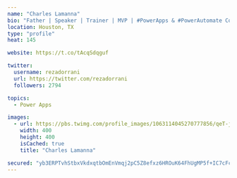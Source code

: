 ```yaml
---
name: "Charles Lamanna"
bio: "Father | Speaker | Trainer | MVP | #PowerApps & #PowerAutomate Community Super User | YouTuber Right-pointing triangle http://youtube.com/c/rezadorrani | Learn - Share - Clockwise rightwards and leftwards open circle arrows"
location: Houston, TX
type: "profile"
heat: 145

website: https://t.co/tAcqSdqguf

twitter:
  username: rezadorrani
  url: https://twitter.com/rezadorrani
  followers: 2794

topics:
  - Power Apps

images:
  - url: https://pbs.twimg.com/profile_images/1063114045270777856/qeT-jpWr_400x400.jpg
    width: 400
    height: 400
    isCached: true
    title: "Charles Lamanna"

secured: "yb3ERPTvhStbxVkdxqtbOmEnVmqj2pC5Z8efxz6HROuK64FhUgMP5f+IC7cFcdNePiazdx3r8iu90b9mloW3k5tEVXzJK5LA+Zqa8WY5gmsKo1Mr4IGQUUFQ1q67E7ya5roYC0myKaFS7lkeR+gcIP9zCulH/MJ+dyHm7UaWH+KaBizdSaLHt2VzbE7SEhLJkCjaJocUwHLYN8WwLTGh+kBcHVSTW9OQJ31G5MGfWwQuhSoFR7NT64cD1hygQQMPk6Krpbx8Hbrk2zjadZMIS+FfO2rund4/YNRN6N2sV0DXQ5Ijl9IecJeT6SZbedmKmd2J3hEtqlit897r5CuEi+baERIxjZl5nxKuqumbnRkE38mB4hWrQrPmLr6JAXlT1qtEpisGhnqGTVeCKopovBQ1dhcHQ5wvKeGKI5/vMLQ=;DTyAwG1fX1eCn5eRZkkMWw=="
---
```


